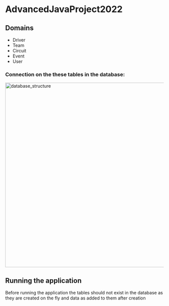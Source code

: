 # AdvancedJavaProject2022

## Domains
* Driver
* Team
* Circuit
* Event
* User

### Connection on the these tables in the database:

<img width="586" alt="database_structure" src="https://user-images.githubusercontent.com/71073470/206315394-82bb9273-e892-419e-9eac-9f92ed48ea9f.png">


## Running the application
Before running the application the tables should not exist in the database as they are created on the fly and data as added to them after creation
